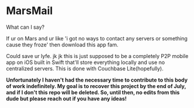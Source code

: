 # MarsMail

What can I say?

If ur on Mars and ur like 'i got no ways to contact any servers or something cause they froze' then download this app fam.

Could save ur lyfe. jk jk this is just supposed to be a completely P2P mobile app on iOS built in Swift that'll store 
everything locally and use no centralized servers. This is done with Couchbase Lite(hopefully).

**Unfortunately I haven't had the necessary time to contribute to this body of work indefinitely. My goal is to recover this project by the end of July, and if I don't this repo will be deleted. So, until then, no edits from this dude but please reach out if you have any ideas!**
